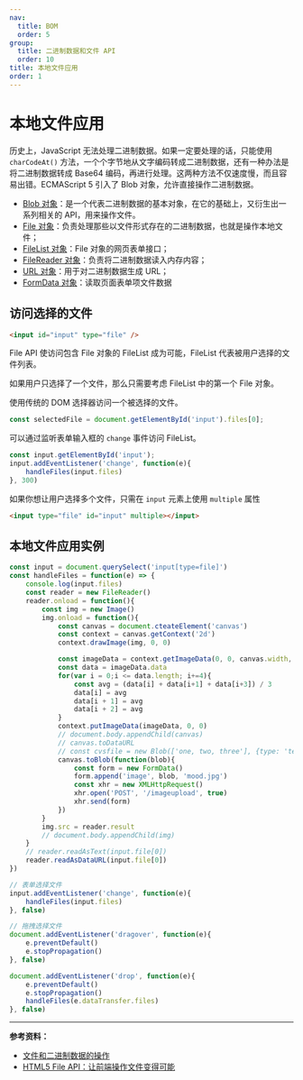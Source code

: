 ```yaml
---
nav:
  title: BOM
  order: 5
group:
  title: 二进制数据和文件 API
  order: 10
title: 本地文件应用
order: 1
---
```


# 本地文件应用

历史上，JavaScript 无法处理二进制数据。如果一定要处理的话，只能使用 `charCodeAt()` 方法，一个个字节地从文字编码转成二进制数据，还有一种办法是将二进制数据转成 Base64 编码，再进行处理。这两种方法不仅速度慢，而且容易出错。ECMAScript 5 引入了 Blob 对象，允许直接操作二进制数据。

- [Blob 对象](/blog)：是一个代表二进制数据的基本对象，在它的基础上，又衍生出一系列相关的 API，用来操作文件。
- [File 对象](/file)：负责处理那些以文件形式存在的二进制数据，也就是操作本地文件；
- [FileList 对象](/file-list)：File 对象的网页表单接口；
- [FileReader 对象](/file-reader)：负责将二进制数据读入内存内容；
- [URL 对象](/url)：用于对二进制数据生成 URL；
- [FormData 对象](/form-data)：读取页面表单项文件数据

## 访问选择的文件

```html
<input id="input" type="file" />
```

File API 使访问包含 File 对象的 FileList 成为可能，FileList 代表被用户选择的文件列表。

如果用户只选择了一个文件，那么只需要考虑 FileList 中的第一个 File 对象。

使用传统的 DOM 选择器访问一个被选择的文件。

```js
const selectedFile = document.getElementById('input').files[0];
```

可以通过监听表单输入框的 `change` 事件访问 FileList。

```js
const input.getElementById('input');
input.addEventListener('change', function(e){
    handleFiles(input.files)
}, 300)
```

如果你想让用户选择多个文件，只需在 `input` 元素上使用 `multiple` 属性

```html
<input type="file" id="input" multiple></input>
```

## 本地文件应用实例

```js
const input = document.querySelect('input[type=file]')
const handleFiles = function(e) => {
    console.log(input.files)
    const reader = new FileReader()
    reader.onload = function(){
        const img = new Image()
        img.onload = function(){
            const canvas = document.cteateElement('canvas')
            const context = canvas.getContext('2d')
            context.drawImage(img, 0, 0)

            const imageData = context.getImageData(0, 0, canvas.width, canvas.height)
            const data = imageData.data
            for(var i = 0;i <= data.length; i+=4){
                const avg = (data[i] + data[i+1] + data[i+3]) / 3
                data[i] = avg
                data[i + 1] = avg
                data[i + 2] = avg
            }
            context.putImageData(imageData, 0, 0)
            // document.body.appendChild(canvas)
            // canvas.toDataURL
            // const cvsfile = new Blob(['one, two, three'], {type: 'text/csv'})
            canvas.toBlob(function(blob){
                const form = new FormData()
                form.append('image', blob, 'mood.jpg')
                const xhr = new XMLHttpRequest()
                xhr.open('POST', '/imageupload', true)
                xhr.send(form)
            })
        }
        img.src = reader.result
        // document.body.appendChild(img)
    }
    // reader.readAsText(input.file[0])
    reader.readAsDataURL(input.file[0])
})

// 表单选择文件
input.addEventListener('change', function(e){
	handleFiles(input.files)
}, false)

// 拖拽选择文件
document.addEventListener('dragover', function(e){
    e.preventDefault()
    e.stopPropagation()
}, false)

document.addEventListener('drop', function(e){
    e.preventDefault()
    e.stopPropagation()
    handleFiles(e.dataTransfer.files)
}, false)
```

---

**参考资料：**

- [文件和二进制数据的操作](http://javascript.ruanyifeng.com/htmlapi/file.html)
- [HTML5 File API：让前端操作文件变得可能](https://www.cnblogs.com/zichi/p/html5-file-api.html)
